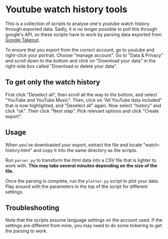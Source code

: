 # Youtube watch history tools

This is a collection of scripts to analyse one's youtube watch history through exported data. Sadly, it is no longer possible to poll this through google's API, so these scripts have to work by parsing data exported from [Google Takeout](https://takeout.google.com/).

To ensure that you export from the correct account, go to youtube and right-click your portrait. Choose "manage account". Go to "Data & Privacy" and scroll down to the bottom and click on "Download your data" in the right-side box called "Download or delete your data".

## To get only the watch history

First click "Deselect all", then scroll all the way to the bottom, and select "YouTube and YouTube Music". Then, click on "All YouTube data included" that is now highlighted, and "Deselect all" again. Now select "history" and click "ok". Then click "Next step". Pick relevant options and click "Create export".

## Usage

When you've downloaded your export, extract the file and locate "watch-history.html" and copy it into the same directory as the scripts.

Run `parser.py` to transform the html data into a CSV file that is lighter to work with. **This may take several minutes depending on the size of the file.**

Once the parsing is complete, run the `plotter.py` script to plot your data. Play around with the parameters in the top of the script for different settings.

## Troubleshooting

Note that the scripts assume language settings on the account used. If the settings are different from mine, you may need to do some tinkering to get the parsing to work.

